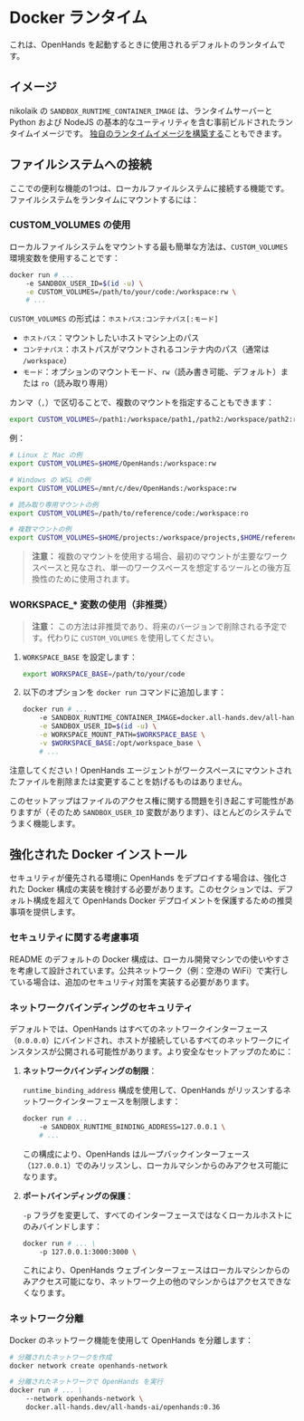 # Docker ランタイム

これは、OpenHands を起動するときに使用されるデフォルトのランタイムです。

## イメージ
nikolaik の `SANDBOX_RUNTIME_CONTAINER_IMAGE` は、ランタイムサーバーと Python および NodeJS の基本的なユーティリティを含む事前ビルドされたランタイムイメージです。
[独自のランタイムイメージを構築する](../how-to/custom-sandbox-guide)こともできます。

## ファイルシステムへの接続
ここでの便利な機能の1つは、ローカルファイルシステムに接続する機能です。ファイルシステムをランタイムにマウントするには：

### CUSTOM_VOLUMES の使用

ローカルファイルシステムをマウントする最も簡単な方法は、`CUSTOM_VOLUMES` 環境変数を使用することです：

```bash
docker run # ...
    -e SANDBOX_USER_ID=$(id -u) \
    -e CUSTOM_VOLUMES=/path/to/your/code:/workspace:rw \
    # ...
```

`CUSTOM_VOLUMES` の形式は：`ホストパス:コンテナパス[:モード]`

- `ホストパス`：マウントしたいホストマシン上のパス
- `コンテナパス`：ホストパスがマウントされるコンテナ内のパス（通常は `/workspace`）
- `モード`：オプションのマウントモード、`rw`（読み書き可能、デフォルト）または `ro`（読み取り専用）

カンマ（`,`）で区切ることで、複数のマウントを指定することもできます：

```bash
export CUSTOM_VOLUMES=/path1:/workspace/path1,/path2:/workspace/path2:ro
```

例：

```bash
# Linux と Mac の例
export CUSTOM_VOLUMES=$HOME/OpenHands:/workspace:rw

# Windows の WSL の例
export CUSTOM_VOLUMES=/mnt/c/dev/OpenHands:/workspace:rw

# 読み取り専用マウントの例
export CUSTOM_VOLUMES=/path/to/reference/code:/workspace:ro

# 複数マウントの例
export CUSTOM_VOLUMES=$HOME/projects:/workspace/projects,$HOME/reference:/workspace/reference:ro
```

> **注意：** 複数のマウントを使用する場合、最初のマウントが主要なワークスペースと見なされ、単一のワークスペースを想定するツールとの後方互換性のために使用されます。

### WORKSPACE_* 変数の使用（非推奨）

> **注意：** この方法は非推奨であり、将来のバージョンで削除される予定です。代わりに `CUSTOM_VOLUMES` を使用してください。

1. `WORKSPACE_BASE` を設定します：

    ```bash
    export WORKSPACE_BASE=/path/to/your/code
    ```

2. 以下のオプションを `docker run` コマンドに追加します：

    ```bash
    docker run # ...
        -e SANDBOX_RUNTIME_CONTAINER_IMAGE=docker.all-hands.dev/all-hands-ai/runtime:0.36-nikolaik \
        -e SANDBOX_USER_ID=$(id -u) \
        -e WORKSPACE_MOUNT_PATH=$WORKSPACE_BASE \
        -v $WORKSPACE_BASE:/opt/workspace_base \
        # ...
    ```

注意してください！OpenHands エージェントがワークスペースにマウントされたファイルを削除または変更することを妨げるものはありません。

このセットアップはファイルのアクセス権に関する問題を引き起こす可能性がありますが（そのため `SANDBOX_USER_ID` 変数があります）、ほとんどのシステムでうまく機能します。

## 強化された Docker インストール

セキュリティが優先される環境に OpenHands をデプロイする場合は、強化された Docker 構成の実装を検討する必要があります。このセクションでは、デフォルト構成を超えて OpenHands Docker デプロイメントを保護するための推奨事項を提供します。

### セキュリティに関する考慮事項

README のデフォルトの Docker 構成は、ローカル開発マシンでの使いやすさを考慮して設計されています。公共ネットワーク（例：空港の WiFi）で実行している場合は、追加のセキュリティ対策を実装する必要があります。

### ネットワークバインディングのセキュリティ

デフォルトでは、OpenHands はすべてのネットワークインターフェース（`0.0.0.0`）にバインドされ、ホストが接続しているすべてのネットワークにインスタンスが公開される可能性があります。より安全なセットアップのために：

1. **ネットワークバインディングの制限**：

   `runtime_binding_address` 構成を使用して、OpenHands がリッスンするネットワークインターフェースを制限します：

   ```bash
   docker run # ...
       -e SANDBOX_RUNTIME_BINDING_ADDRESS=127.0.0.1 \
       # ...
   ```

   この構成により、OpenHands はループバックインターフェース（`127.0.0.1`）でのみリッスンし、ローカルマシンからのみアクセス可能になります。

2. **ポートバインディングの保護**：

   `-p` フラグを変更して、すべてのインターフェースではなくローカルホストにのみバインドします：

   ```bash
   docker run # ... \
       -p 127.0.0.1:3000:3000 \
   ```

   これにより、OpenHands ウェブインターフェースはローカルマシンからのみアクセス可能になり、ネットワーク上の他のマシンからはアクセスできなくなります。

### ネットワーク分離

Docker のネットワーク機能を使用して OpenHands を分離します：

```bash
# 分離されたネットワークを作成
docker network create openhands-network

# 分離されたネットワークで OpenHands を実行
docker run # ... \
    --network openhands-network \
    docker.all-hands.dev/all-hands-ai/openhands:0.36
```
